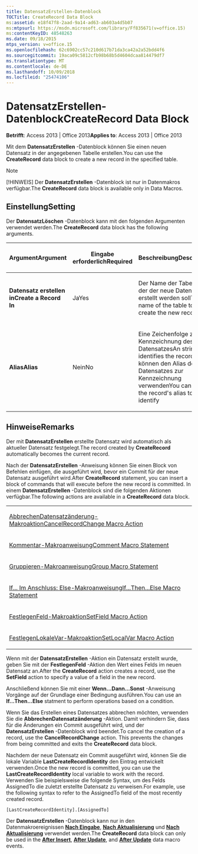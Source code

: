```yaml
---
title: DatensatzErstellen-Datenblock
TOCTitle: CreateRecord Data Block
ms:assetid: e18f47f8-2aad-9a14-ad63-ab603a4d5b07
ms:mtpsurl: https://msdn.microsoft.com/library/Ff835671(v=office.15)
ms:contentKeyID: 48548263
ms.date: 09/18/2015
mtps_version: v=office.15
ms.openlocfilehash: 62c6902cc57c210d617b71da3ca42a2a52bdd4f6
ms.sourcegitcommit: 19aca09c5812cfb98b68b5d4604dcaa814479df7
ms.translationtype: MT
ms.contentlocale: de-DE
ms.lasthandoff: 10/09/2018
ms.locfileid: "25474106"
---
```

# <a name="createrecord-data-block"></a><span data-ttu-id="6af70-102">DatensatzErstellen-Datenblock</span><span class="sxs-lookup"><span data-stu-id="6af70-102">CreateRecord Data Block</span></span>


<span data-ttu-id="6af70-103">**Betrifft**: Access 2013 | Office 2013</span><span class="sxs-lookup"><span data-stu-id="6af70-103">**Applies to**: Access 2013 | Office 2013</span></span>

<span data-ttu-id="6af70-104">Mit dem **DatensatzErstellen** -Datenblock können Sie einen neuen Datensatz in der angegebenen Tabelle erstellen.</span><span class="sxs-lookup"><span data-stu-id="6af70-104">You can use the **CreateRecord** data block to create a new record in the specified table.</span></span>

> [!NOTE]
> <span data-ttu-id="6af70-105">[!HINWEIS] Der **DatensatzErstellen** -Datenblock ist nur in Datenmakros verfügbar.</span><span class="sxs-lookup"><span data-stu-id="6af70-105">The **CreateRecord** data block is available only in Data Macros.</span></span>

## <a name="setting"></a><span data-ttu-id="6af70-106">Einstellung</span><span class="sxs-lookup"><span data-stu-id="6af70-106">Setting</span></span>

<span data-ttu-id="6af70-107">Der **DatensatzLöschen** -Datenblock kann mit den folgenden Argumenten verwendet werden.</span><span class="sxs-lookup"><span data-stu-id="6af70-107">The **CreateRecord** data block has the following arguments.</span></span>

<table>
<colgroup>
<col style="width: 33%" />
<col style="width: 33%" />
<col style="width: 33%" />
</colgroup>
<thead>
<tr class="header">
<th><p><span data-ttu-id="6af70-108">Argument</span><span class="sxs-lookup"><span data-stu-id="6af70-108">Argument</span></span></p></th>
<th><p><span data-ttu-id="6af70-109">Eingabe erforderlich</span><span class="sxs-lookup"><span data-stu-id="6af70-109">Required</span></span></p></th>
<th><p><span data-ttu-id="6af70-110">Beschreibung</span><span class="sxs-lookup"><span data-stu-id="6af70-110">Description</span></span></p></th>
</tr>
</thead>
<tbody>
<tr class="odd">
<td><p><span data-ttu-id="6af70-111"><strong>Datensatz erstellen in</strong></span><span class="sxs-lookup"><span data-stu-id="6af70-111"><strong>Create a Record In</strong></span></span></p></td>
<td><p><span data-ttu-id="6af70-112">Ja</span><span class="sxs-lookup"><span data-stu-id="6af70-112">Yes</span></span></p></td>
<td><p><span data-ttu-id="6af70-113">Der Name der Tabelle, in der der neue Datensatz erstellt werden soll</span><span class="sxs-lookup"><span data-stu-id="6af70-113">The name of the table to create the new record in.</span></span></p></td>
</tr>
<tr class="even">
<td><p><span data-ttu-id="6af70-114"><strong>Alias</strong></span><span class="sxs-lookup"><span data-stu-id="6af70-114"><strong>Alias</strong></span></span></p></td>
<td><p><span data-ttu-id="6af70-115">Nein</span><span class="sxs-lookup"><span data-stu-id="6af70-115">No</span></span></p></td>
<td><p><span data-ttu-id="6af70-116">Eine Zeichenfolge zur Kennzeichnung des Datensatzes</span><span class="sxs-lookup"><span data-stu-id="6af70-116">An string that identifies the record.</span></span> <span data-ttu-id="6af70-117">Sie können den Alias des Datensatzes zur Kennzeichnung verwenden</span><span class="sxs-lookup"><span data-stu-id="6af70-117">You can use the record's alias to identify</span></span></p></td>
</tr>
</tbody>
</table>


## <a name="remarks"></a><span data-ttu-id="6af70-118">Hinweise</span><span class="sxs-lookup"><span data-stu-id="6af70-118">Remarks</span></span>

<span data-ttu-id="6af70-119">Der mit **DatensatzErstellen** erstellte Datensatz wird automatisch als aktueller Datensatz festgelegt.</span><span class="sxs-lookup"><span data-stu-id="6af70-119">The record created by **CreateRecord** automatically becomes the current record.</span></span>

<span data-ttu-id="6af70-120">Nach der **DatensatzErstellen** -Anweisung können Sie einen Block von Befehlen einfügen, die ausgeführt wird, bevor ein Commit für der neue Datensatz ausgeführt wird.</span><span class="sxs-lookup"><span data-stu-id="6af70-120">After **CreateRecord** statement, you can insert a block of commands that will execute before the new record is committed.</span></span> <span data-ttu-id="6af70-121">In einem **DatensatzErstellen** -Datenblock sind die folgenden Aktionen verfügbar.</span><span class="sxs-lookup"><span data-stu-id="6af70-121">The following actions are available in a **CreateRecord** data block.</span></span>

<table>
<colgroup>
<col style="width: 100%" />
</colgroup>
<tbody>
<tr class="odd">
<td><p><span data-ttu-id="6af70-122"><a href="cancelrecordchange-macro-action.md">AbbrechenDatensatzänderung-Makroaktion</a></span><span class="sxs-lookup"><span data-stu-id="6af70-122"><a href="cancelrecordchange-macro-action.md">CancelRecordChange Macro Action</a></span></span></p></td>
</tr>
<tr class="even">
<td><p><span data-ttu-id="6af70-123"><a href="comment-macro-statement.md">Kommentar-Makroanweisung</a></span><span class="sxs-lookup"><span data-stu-id="6af70-123"><a href="comment-macro-statement.md">Comment Macro Statement</a></span></span></p></td>
</tr>
<tr class="odd">
<td><p><span data-ttu-id="6af70-124"><a href="group-macro-statement.md">Gruppieren-Makroanweisung</a></span><span class="sxs-lookup"><span data-stu-id="6af70-124"><a href="group-macro-statement.md">Group Macro Statement</a></span></span></p></td>
</tr>
<tr class="even">
<td><p><span data-ttu-id="6af70-125"><a href="if-then-else-macro-block.md">If... Im Anschluss: Else-Makroanweisung</a></span><span class="sxs-lookup"><span data-stu-id="6af70-125"><a href="if-then-else-macro-block.md">If...Then...Else Macro Statement</a></span></span></p></td>
</tr>
<tr class="odd">
<td><p><span data-ttu-id="6af70-126"><a href="setfield-macro-action.md">FestlegenFeld-Makroaktion</a></span><span class="sxs-lookup"><span data-stu-id="6af70-126"><a href="setfield-macro-action.md">SetField Macro Action</a></span></span></p></td>
</tr>
<tr class="even">
<td><p><span data-ttu-id="6af70-127"><a href="setlocalvar-macro-action.md">FestlegenLokaleVar-Makroaktion</a></span><span class="sxs-lookup"><span data-stu-id="6af70-127"><a href="setlocalvar-macro-action.md">SetLocalVar Macro Action</a></span></span></p></td>
</tr>
</tbody>
</table>


<span data-ttu-id="6af70-128">Wenn mit der **DatensatzErstellen** -Aktion ein Datensatz erstellt wurde, geben Sie mit der **FestlegenFeld** -Aktion den Wert eines Felds im neuen Datensatz an.</span><span class="sxs-lookup"><span data-stu-id="6af70-128">After the **CreateRecord** action creates a record, use the **SetField** action to specify a value of a field in the new record.</span></span>

<span data-ttu-id="6af70-129">Anschließend können Sie mit einer **Wenn...Dann...Sonst** -Anweisung Vorgänge auf der Grundlage einer Bedingung ausführen.</span><span class="sxs-lookup"><span data-stu-id="6af70-129">You can use an **If...Then...Else** statment to perform operations based on a condition.</span></span>

<span data-ttu-id="6af70-p103">Wenn Sie das Erstellen eines Datensatzes abbrechen möchten, verwenden Sie die **AbbrechenDatensatzänderung** -Aktion. Damit verhindern Sie, dass für die Änderungen ein Commit ausgeführt wird, und der **DatensatzErstellen** -Datenblock wird beendet.</span><span class="sxs-lookup"><span data-stu-id="6af70-p103">To cancel the creation of a record, use the **CancelRecordChange** action. This prevents the changes from being committed and exits the **CreateRecord** data block.</span></span>

<span data-ttu-id="6af70-132">Nachdem der neue Datensatz ein Commit ausgeführt wird, können Sie die lokale Variable **LastCreateRecordIdentity** den Eintrag entwickelt verwenden.</span><span class="sxs-lookup"><span data-stu-id="6af70-132">Once the new record is committed, you can use the **LastCreateRecordIdentity** local variable to work with the record.</span></span> <span data-ttu-id="6af70-133">Verwenden Sie beispielsweise die folgende Syntax, um des Felds AssignedTo die zuletzt erstellte Datensatz zu verweisen.</span><span class="sxs-lookup"><span data-stu-id="6af70-133">For example, use the following syntax to refer to the AssignedTo field of the most recently created record.</span></span>

`[LastCreateRecordIdentity].[AssignedTo]`

<span data-ttu-id="6af70-134">Der **DatensatzErstellen** -Datenblock kann nur in den Datenmakroereignissen **[Nach Eingabe](after-insert-macro-event.md)**, **[Nach Aktualisierung](after-update-macro-event.md)** und **[Nach Aktualisierung](after-update-macro-event.md)** verwendet werden.</span><span class="sxs-lookup"><span data-stu-id="6af70-134">The **CreateRecord** data block can only be used in the **[After Insert](after-insert-macro-event.md)**, **[After Update](after-update-macro-event.md)**, and **[After Update](after-update-macro-event.md)** data macro events.</span></span>

